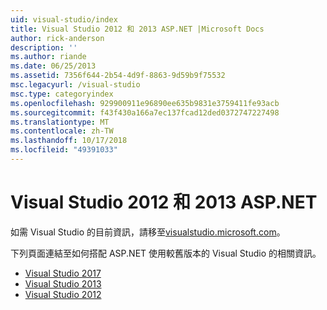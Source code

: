 ```yaml
---
uid: visual-studio/index
title: Visual Studio 2012 和 2013 ASP.NET |Microsoft Docs
author: rick-anderson
description: ''
ms.author: riande
ms.date: 06/25/2013
ms.assetid: 7356f644-2b54-4d9f-8863-9d59b9f75532
msc.legacyurl: /visual-studio
msc.type: categoryindex
ms.openlocfilehash: 929900911e96890ee635b9831e3759411fe93acb
ms.sourcegitcommit: f43f430a166a7ec137fcad12ded0372747227498
ms.translationtype: MT
ms.contentlocale: zh-TW
ms.lasthandoff: 10/17/2018
ms.locfileid: "49391033"
---
```

# <a name="visual-studio-2012-and-2013-with-aspnet"></a>Visual Studio 2012 和 2013 ASP.NET

如需 Visual Studio 的目前資訊，請移至[visualstudio.microsoft.com](https://visualstudio.microsoft.com)。

下列頁面連結至如何搭配 ASP.NET 使用較舊版本的 Visual Studio 的相關資訊。

- [Visual Studio 2017](overview/2017/index.md)
- [Visual Studio 2013](overview/2013/index.md)
- [Visual Studio 2012](overview/2012/index.md)
